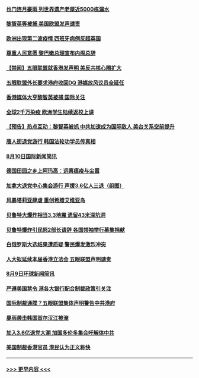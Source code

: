 #### [也门连月豪雨 列世界遗产老屋近5000栋漏水](../pages/prog202/a102915343.md?t=08111502) 
#### [黎智英等被捕 美国欧盟发声谴责](../pages/prog202/a102915303.md?t=08111502) 
#### [欧洲出现第二波疫情 西班牙病例反超英国](../pages/prog202/a102915073.md?t=08111502) 
#### [尊重人民意愿 黎巴嫩总理宣布内阁总辞](../pages/prog202/a102915134.md?t=08111502) 
#### [【禁闻】五眼联盟就香港发声明 美反共核心圈扩大](../pages/prog202/a102915115.md?t=08111502) 
#### [五眼联盟外长要求港府收回DQ 港媒放风议员全延任](../pages/prog202/a102915086.md?t=08111502) 
#### [香港媒体大亨黎智英被捕  国际关注](../pages/prog202/a102914978.md?t=08111502) 
#### [全球2千万染疫 欧洲学生陆续返校上课](../pages/prog202/a102914975.md?t=08111502) 
#### [【预告】热点互动：黎智英被抓 中共加速成为国际敌人 美台关系空前提升](../pages/prog202/a102914919.md?t=08111502) 
#### [唐人街退党游行 韩国法轮功学员传真相](../pages/prog202/a102914923.md?t=08111502) 
#### [8月10日国际新闻简讯](../pages/prog202/a102914780.md?t=08111502) 
#### [德国田园之乡上阿玛高：远离瘟疫与尘嚣](../pages/prog202/a102914788.md?t=08111502) 
#### [加拿大退党中心集会游行 声援3.6亿人三退（组图）](../pages/prog202/a102914724.md?t=08111502) 
#### [风暴塔莉亚肆虐 重创希腊艾维亚岛](../pages/prog202/a102914644.md?t=08111502) 
#### [贝鲁特大爆炸相当3.3地震 遗留43米深坑洞](../pages/prog202/a102914593.md?t=08111502) 
#### [贝鲁特爆炸引民怒2部长请辞 各国领袖举行募集捐献](../pages/prog202/a102914546.md?t=08111502) 
#### [白俄罗斯大选结果遭质疑 警民爆发激烈冲突](../pages/prog202/a102914471.md?t=08111502) 
#### [人大拟延续本届香港立法会 五眼联盟声明谴责](../pages/prog202/a102914375.md?t=08111502) 
#### [8月9日环球新闻简讯](../pages/prog202/a102914359.md?t=08111502) 
#### [严遵美国禁令 港各大银行配合制裁政策引关注](../pages/prog202/a102914323.md?t=08111502) 
#### [国际制裁通牒？五眼联盟集体声明警告中共港府](../pages/prog202/a102914329.md?t=08111502) 
#### [暴雨袭击韩国首尔汉江被淹](../pages/prog202/a102914339.md?t=08111502) 
#### [加入3.6亿退党大潮 加国多伦多集会吁解体中共](../pages/prog202/a102914337.md?t=08111502) 
#### [美国制裁香港官员 港民认为正义称快](../pages/prog202/a102914278.md?t=08111502) 

----
#### [ >>> 更早内容 <<< ](../indexes/prog202-earlier.md)
